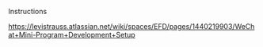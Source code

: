 Instructions

https://levistrauss.atlassian.net/wiki/spaces/EFD/pages/1440219903/WeChat+Mini-Program+Development+Setup
